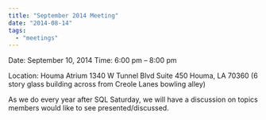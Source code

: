 ```yaml
---
title: "September 2014 Meeting"
date: "2014-08-14"
tags: 
  - "meetings"
---
```


Date: September 10, 2014 Time: 6:00 pm – 8:00 pm

Location: Houma Atrium 1340 W Tunnel Blvd Suite 450 Houma, LA 70360 (6 story glass building across from Creole Lanes bowling alley)

As we do every year after SQL Saturday, we will have a discussion on topics members would like to see presented/discussed.
